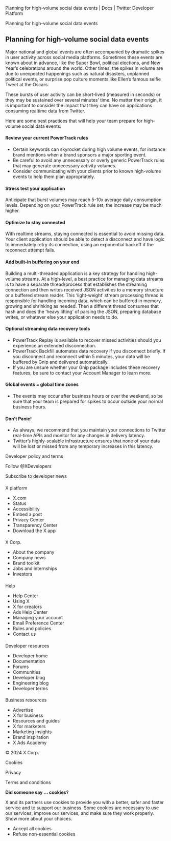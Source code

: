 
Planning for high-volume social data events | Docs | Twitter Developer Platform 

Planning for high-volume social data events

Planning for high-volume social data events
-------------------------------------------

Major national and global events are often accompanied by dramatic spikes in user activity across social media platforms. Sometimes these events are known about in advance, like the Super Bowl, political elections, and New Year’s celebrations around the world. Other times, the spikes in volume are due to unexpected happenings such as natural disasters, unplanned political events, or surprise pop culture moments like Ellen’s famous selfie Tweet at the Oscars.

These bursts of user activity can be short-lived (measured in seconds) or they may be sustained over several minutes’ time. No matter their origin, it is important to consider the impact that they can have on applications consuming realtime data from Twitter.

Here are some best practices that will help your team prepare for high-volume social data events.

#### Review your current PowerTrack rules

* Certain keywords can skyrocket during high volume events, for instance brand mentions when a brand sponsors a major sporting event.
* Be careful to avoid any unnecessary or overly generic PowerTrack rules that may generate unnecessary activity volumes.
* Consider communicating with your clients prior to known high-volume events to help them plan appropriately.

#### Stress test your application

Anticipate that burst volumes may reach 5-10x average daily consumption levels. Depending on your PowerTrack rule set, the increase may be much higher.

#### Optimize to stay connected

With realtime streams, staying connected is essential to avoid missing data. Your client application should be able to detect a disconnect and have logic to immediately retry its connection, using an exponential backoff if the reconnect attempt fails.

#### Add built-in buffering on your end

Building a multi-threaded application is a key strategy for handling high-volume streams. At a high-level, a best practice for managing data streams is to have a separate thread/process that establishes the streaming connection and then writes received JSON activities to a memory structure or a buffered stream reader. This ‘light-weight’ stream processing thread is responsible for handling incoming data, which can be buffered in memory, growing and shrinking as needed. Then a different thread consumes that hash and does the ‘heavy lifting’ of parsing the JSON, preparing database writes, or whatever else your application needs to do.

#### Optional streaming data recovery tools

* PowerTrack Replay is available to recover missed activities should you experience an extended disconnection.
* PowerTrack Backfill automates data recovery if you disconnect briefly. If you disconnect and reconnect within 5 minutes, your data will be buffered by Gnip and delivered automatically.
* If you are unsure whether your Gnip package includes these recovery features, be sure to contact your Account Manager to learn more.

#### Global events = global time zones

* The events may occur after business hours or over the weekend, so be sure that your team is prepared for spikes to occur outside your normal business hours.

#### Don’t Panic!

* As always, we recommend that you maintain your connections to Twitter real-time APIs and monitor for any changes in delivery latency.
* Twitter’s highly-scalable infrastructure ensures that none of your data will be lost or missed from any temporary increases in this latency.

Developer policy and terms

Follow @XDevelopers

Subscribe to developer news

#### 
 X platform

* X.com
* Status
* Accessibility
* Embed a post
* Privacy Center
* Transparency Center
* Download the X app

#### 
 X Corp.

* About the company
* Company news
* Brand toolkit
* Jobs and internships
* Investors

#### 
 Help

* Help Center
* Using X
* X for creators
* Ads Help Center
* Managing your account
* Email Preference Center
* Rules and policies
* Contact us

#### 
 Developer resources

* Developer home
* Documentation
* Forums
* Communities
* Developer blog
* Engineering blog
* Developer terms

#### 
 Business resources

* Advertise
* X for business
* Resources and guides
* X for marketers
* Marketing insights
* Brand inspiration
* X Ads Academy

 © 2024 X Corp.

Cookies

Privacy

Terms and conditions

**Did someone say … cookies?**  

 X and its partners use cookies to provide you with a better, safer and
 faster service and to support our business. Some cookies are necessary to use
 our services, improve our services, and make sure they work properly.
 Show more about your choices.

* Accept all cookies
* Refuse non-essential cookies